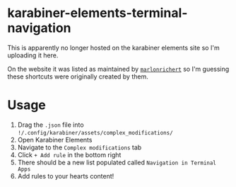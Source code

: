# karabiner-elements-terminal-navigation

This is apparently no longer hosted on the karabiner elements site so I'm uploading it here.

On the website it was listed as maintained by [`marlonrichert`](https://github.com/marlonrichert) so I'm guessing these shortcuts were originally created by them.

# Usage

1. Drag the `.json` file into `!/.config/karabiner/assets/complex_modifications/`
2. Open Karabiner Elements
3. Navigate to the `Complex modifications` tab
4. Click `+ Add rule` in the bottom right
5. There should be a new list populated called `Navigation in Terminal Apps`
6. Add rules to your hearts content!
